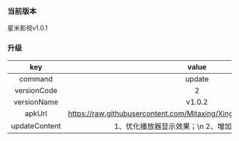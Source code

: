 ### 当前版本
星米影视v1.0.1

### 升级


| key|value
|:--------:|:---------:
| command   | update      
| versionCode     | 2      
| versionName | v1.0.2
| apkUrl| https://raw.githubusercontent.com/Mitaxing/XingMiMovie/master/xingmi.apk
|updateContent|1、优化播放器显示效果；\n 2、增加推送更新app；
